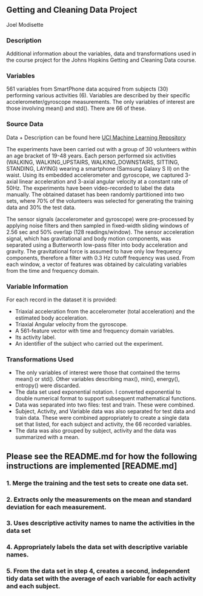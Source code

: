 ## Getting and Cleaning Data Project
Joel Modisette

### Description
Additional information about the variables, data and transformations used in the course project for the Johns Hopkins Getting and Cleaning Data course.

### Variables

561 variables from SmartPhone data acquired from subjects (30) performing various activities (6).
Variables are described by their specific accelerometer/gyroscope measurements. The only variables of interest are those involving mean() and std(). There are 66 of these.

### Source Data

Data + Description can be found here [UCI Machine Learning Repository](http://archive.ics.uci.edu/ml/datasets/Human+Activity+Recognition+Using+Smartphones)

The experiments have been carried out with a group of 30 volunteers within an age bracket of 19-48 years. Each person performed six activities (WALKING, WALKING_UPSTAIRS, WALKING_DOWNSTAIRS, SITTING, STANDING, LAYING) wearing a smartphone (Samsung Galaxy S II) on the waist. Using its embedded accelerometer and gyroscope, we captured 3-axial linear acceleration and 3-axial angular velocity at a constant rate of 50Hz. The experiments have been video-recorded to label the data manually. The obtained dataset has been randomly partitioned into two sets, where 70% of the volunteers was selected for generating the training data and 30% the test data. 

The sensor signals (accelerometer and gyroscope) were pre-processed by applying noise filters and then sampled in fixed-width sliding windows of 2.56 sec and 50% overlap (128 readings/window). The sensor acceleration signal, which has gravitational and body motion components, was separated using a Butterworth low-pass filter into body acceleration and gravity. The gravitational force is assumed to have only low frequency components, therefore a filter with 0.3 Hz cutoff frequency was used. From each window, a vector of features was obtained by calculating variables from the time and frequency domain.

### Variable Information
For each record in the dataset it is provided: 
- Triaxial acceleration from the accelerometer (total acceleration) and the estimated body acceleration. 
- Triaxial Angular velocity from the gyroscope. 
- A 561-feature vector with time and frequency domain variables. 
- Its activity label. 
- An identifier of the subject who carried out the experiment.

### Transformations Used
- The only variables of interest were those that contained the terms mean() or std(). Other variables describing max(), min(), energy(), entropy() were discarded.
- The data set used exponential notation. I converted exponential to double numerical format to support subsequent mathematical functions.
- Data was separated into two files: test and train. These were combined.
- Subject, Activity, and Variable data was also separated for test data and train data. These were combined appropriately to create a single data set that listed, for each subject and activity, the 66 recorded variables.
- The data was also grouped by subject, activity and the data was summarized with a mean.


## Please see the README.md for how the following instructions are implemented [README.md]

### 1. Merge the training and the test sets to create one data set.
### 2. Extracts only the measurements on the mean and standard deviation for each measurement.
### 3. Uses descriptive activity names to name the activities in the data set
### 4. Appropriately labels the data set with descriptive variable names.
### 5. From the data set in step 4, creates a second, independent tidy data set with the average of each variable for each activity and each subject.
